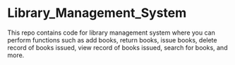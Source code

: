 # Library_Management_System
This repo contains code for library management system where you can perform functions such as add books, return books, issue books, delete record of books issued, view record of books issued, search for books, and more.

